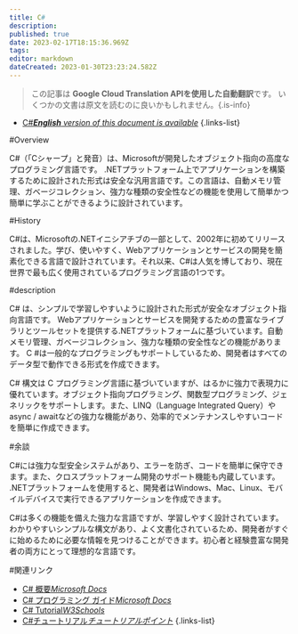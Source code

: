 ```yaml
---
title: C#
description: 
published: true
date: 2023-02-17T18:15:36.969Z
tags: 
editor: markdown
dateCreated: 2023-01-30T23:23:24.582Z
---
```


> この記事は **Google Cloud Translation APIを使用した自動翻訳**です。
いくつかの文書は原文を読むのに良いかもしれません。{.is-info}
- [C#***English** version of this document is available*](/en/Knowledge-base/Dictionary/c)
{.links-list}


#Overview

C\#（「Cシャープ」と発音）は、Microsoftが開発したオブジェクト指向の高度なプログラミング言語です。 .NETプラットフォーム上でアプリケーションを構築するために設計された形式は安全な汎用言語です。この言語は、自動メモリ管理、ガベージコレクション、強力な種類の安全性などの機能を使用して簡単かつ簡単に学ぶことができるように設計されています。

#History

C\#は、Microsoftの.NETイニシアチブの一部として、2002年に初めてリリースされました。学び、使いやすく、Webアプリケーションとサービスの開発を簡素化できる言語で設計されています。それ以来、C\#は人気を博しており、現在世界で最も広く使用されているプログラミング言語の1つです。

#description

C\# は、シンプルで学習しやすいように設計された形式が安全なオブジェクト指向言語です。 Webアプリケーションとサービスを開発するための豊富なライブラリとツールセットを提供する.NETプラットフォームに基づいています。自動メモリ管理、ガベージコレクション、強力な種類の安全性などの機能があります。 C \#は一般的なプログラミングもサポートしているため、開発者はすべてのデータ型で動作できる形式を作成できます。

C\# 構文は C プログラミング言語に基づいていますが、はるかに強力で表現力に優れています。オブジェクト指向プログラミング、関数型プログラミング、ジェネリックをサポートします。また、LINQ（Language Integrated Query）やasync / awaitなどの強力な機能があり、効率的でメンテナンスしやすいコードを簡単に作成できます。

#余談

C\#には強力な型安全システムがあり、エラーを防ぎ、コードを簡単に保守できます。また、クロスプラットフォーム開発のサポート機能も内蔵しています。 .NETプラットフォームを使用すると、開発者はWindows、Mac、Linux、モバイルデバイスで実行できるアプリケーションを作成できます。

C\#は多くの機能を備えた強力な言語ですが、学習しやすく設計されています。わかりやすいシンプルな構文があり、よく文書化されているため、開発者がすぐに始めるために必要な情報を見つけることができます。初心者と経験豊富な開発者の両方にとって理想的な言語です。

#関連リンク

- [C# 概要*Microsoft Docs*](https://docs.microsoft.com/en-us/dotnet/csharp/)
- [C# プログラミング ガイド*Microsoft Docs*](https://docs.microsoft.com/en-us/dotnet/csharp/programming-guide/)
- [C# Tutorial*W3Schools*](https://www.w3schools.com/cs/default.asp)
- [C#チュートリアル*チュートリアルポイント*](https://www.tutorialspoint.com/csharp/)
{.links-list}